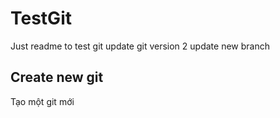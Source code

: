 # TestGit
Just readme to test git
update git version 2
update new branch

## Create new git
Tạo một git mới

